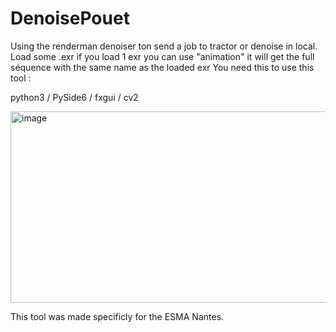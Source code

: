 # DenoisePouet
Using the renderman denoiser ton send a job to tractor or denoise in local.
Load some .exr
if you load 1 exr you can use "animation" it will get the full séquence with the same name as the loaded exr 
You need this to use this tool :

python3 / PySide6 / fxgui / cv2

<img width="835" height="306" alt="image" src="https://github.com/user-attachments/assets/1e5818b0-53cd-48eb-ac3e-6896072135b9" />

This tool was made specificly for the ESMA Nantes.
